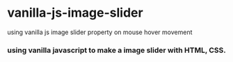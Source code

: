 # vanilla-js-image-slider
using vanilla js image slider property on mouse hover movement

### using vanilla javascript to make a image slider with HTML, CSS.

